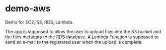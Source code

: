 # demo-aws
Demo for EC2, S3, RDS, Lambda.

The app is supposed to allow the user to upload files into the S3 bucket and the files metadata to the RDS database. A Lambda Function is supposed to send an e-mail to the registered user when the upload is complete.
